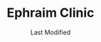 ---
layout: location-page
date: Last Modified
description: "Local COVID-19 testing is available at Ephraim Clinic in Ephraim, Utah, USA."
permalink: "locations/utah/ephraim/ephraim-clinic/"
tags:
  - locations
  - utah
title: Ephraim Clinic
uniqueName: ephraim-clinic
state: Utah
stateAbbr: UT
hood: "Ephraim"
address: "525 N Main St"
city: "Ephraim"
zip: "84627"
zipsNearby: "84711 84620 84513 84516 84518 84624 84638 84640 84520 84626 84521 84724 84522 84627 84628 84629 84523 84631 84636 84656 84632 84633 84525 84621 84622 84630 84634 84526 84529 84635 84528 84637 84639 84642 84665 84643 84644 84645 84754 84623 84646 84667 84647 84648 84649 84537 84651 84501 84601 84602 84603 84605 84606 84652 84657 84701 84730 84744 84653 84654 84655 84660 84662 84663 84664 84539 84542" 
mapUrl: "http://maps.apple.com/?q=Ephraim+Clinic&address=525+N+Main+St,Ephraim,Utah,84627"
locationType: Drive-thru
phone: "435-283-4076"
website: "https://intermountainhealthcare.org/locations/ephraim-clinic/"
onlineBooking: undefined
closed: undefined
closedUpdate: April 22nd, 2020
notes: "Requires phone screen."
days: Weekdays
hours: 9AM-4:30PM
ctaMessage: Learn more
ctaUrl: "https://intermountainhealthcare.org/locations/ephraim-clinic/"
---